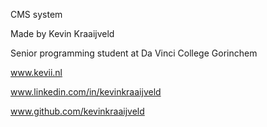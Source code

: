 CMS system

Made by Kevin Kraaijveld

Senior programming student at Da Vinci College Gorinchem

www.kevii.nl

www.linkedin.com/in/kevinkraaijveld

www.github.com/kevinkraaijveld

